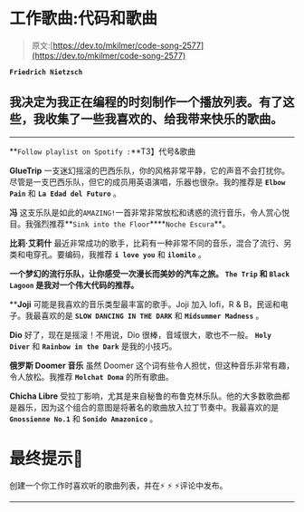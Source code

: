 # 工作歌曲:代码和歌曲

> 原文:[https://dev.to/mkilmer/code-song-2577](https://dev.to/mkilmer/code-song-2577)

**`Friedrich Nietzsch`**

## 我决定为我正在编程的时刻制作一个播放列表。有了这些，我收集了一些我喜欢的、给我带来快乐的歌曲。

* * *

**`Follow playlist on Spotify :`**T3】代号&歌曲

**GlueTrip**
一支迷幻摇滚的巴西乐队，你的风格非常平静，它的声音不会打扰你。尽管是一支巴西乐队，但它的成员用英语演唱，乐器也很杂。我的推荐是 **`Elbow Pain`** 和 **`La Edad del Futuro`** 。

**冯**
这支乐队是如此的`AMAZING!`一首非常非常放松和诱惑的流行音乐，令人赏心悦目。我强烈推荐**`Sink into the Floor`****`Noche Escura`**。

**比莉·艾莉什**
最近非常成功的歌手，比莉有一种非常不同的音乐，混合了流行、另类和电穿孔。要编码，我推荐 **`i love you`** 和 **`ilomilo`** 。

 **一个梦幻的流行乐队，让你感受一次漫长而美妙的汽车之旅。 **`The Trip`** 和 **`Black Lagoon`** 是我对一个伟大代码的推荐。**

 ****Joji**
可能是我喜欢的音乐类型最丰富的歌手。Joji 加入 lofi，R & B，民谣和电子。我最喜欢的是 **`SLOW DANCING IN THE DARK`** 和 **`Midsummer Madness`** 。

**Dio**
好了，现在是摇滚！不用说，Dio 很棒，音域很大，歌也不一般。 **`Holy Diver`** 和 **`Rainbow in the Dark`** 是我的小技巧。

**俄罗斯 Doomer 音乐**
虽然 Doomer 这个词有些令人担忧，但这种音乐非常有趣，令人放松。我推荐 **`Molchat Doma`** 的所有歌曲。

**Chicha Libre**
受拉丁影响，尤其是来自秘鲁的布鲁克林乐队。他的大多数歌曲都是器乐，因为这个组合的意图是将著名的歌曲放入拉丁节奏中。我最喜欢的是 **`Gnossienne No.1`** 和 **`Sonido Amazonico`** 。

# [](#final-tip-musicalnote)最终提示🎵

创建一个你工作时喜欢听的歌曲列表，并在⚡ ⚡ ⚡评论中发布。

* * ***